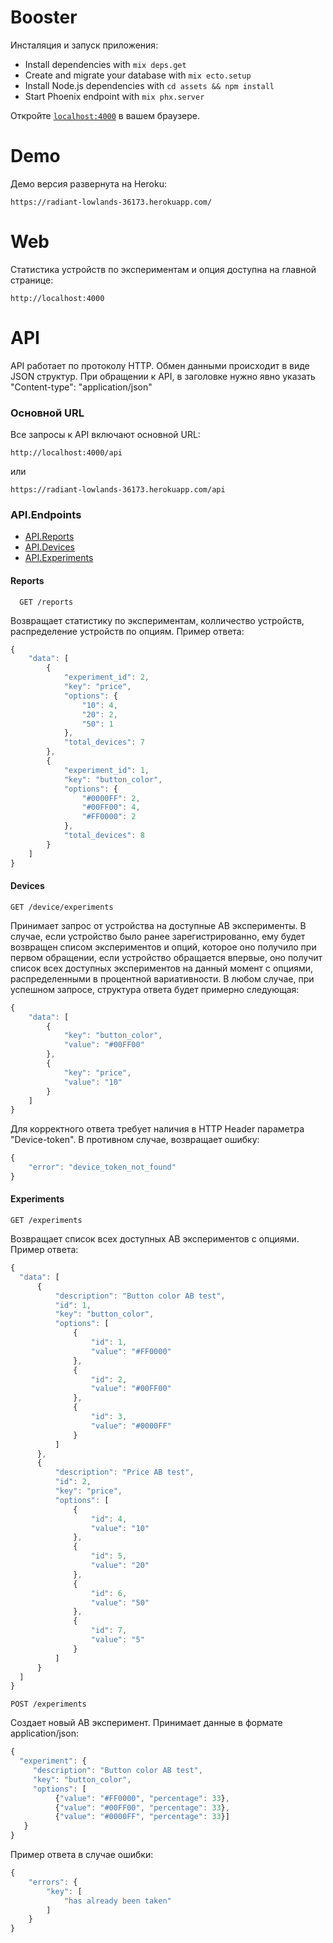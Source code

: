 # Booster

Инсталяция и запуск приложения:

  * Install dependencies with `mix deps.get`
  * Create and migrate your database with `mix ecto.setup`
  * Install Node.js dependencies with `cd assets && npm install`
  * Start Phoenix endpoint with `mix phx.server`

Откройте [`localhost:4000`](http://localhost:4000) в вашем браузере.

# Demo
Демо версия развернута на Heroku:
```
https://radiant-lowlands-36173.herokuapp.com/
```

# Web
Статистика устройств по экспериментам и опция доступна на главной странице:
```
http://localhost:4000
```

# API

API работает по протоколу HTTP. Обмен данными проиcходит в виде JSON структур. При обращении к API, в заголовке нужно явно указать "Content-type": "application/json"

### Основной URL
Все  запросы к API включают основной URL:
```
http://localhost:4000/api
```
или
```
https://radiant-lowlands-36173.herokuapp.com/api
```
### API.Endpoints

* [API.Reports](#reports)
* [API.Devices](#devices)
* [API.Experiments](#experiments)


#### Reports
```
  GET /reports
```
Возвращает статистику по экспериментам, колличество устройств, распределение устройств по опциям. Пример ответа:
```javascript
{
    "data": [
        {
            "experiment_id": 2,
            "key": "price",
            "options": {
                "10": 4,
                "20": 2,
                "50": 1
            },
            "total_devices": 7
        },
        {
            "experiment_id": 1,
            "key": "button_color",
            "options": {
                "#0000FF": 2,
                "#00FF00": 4,
                "#FF0000": 2
            },
            "total_devices": 8
        }
    ]
}
````


#### Devices
```
GET /device/experiments
```
Принимает запрос от устройства на доступные AB эксперименты. В случае, если устройство было ранее зарегистрированно, ему будет возвращен списом экспериментов и опций, которое оно получило при первом обращении, если устройство обращается впервые, оно получит список всех доступных экспериментов на данный момент с опциями, распределенными в процентной вариативности. В любом случае, при успешном запросе, структура ответа будет примерно следующая:

```javascript
{
    "data": [
        {
            "key": "button_color",
            "value": "#00FF00"
        },
        {
            "key": "price",
            "value": "10"
        }
    ]
}
```

Для корректного ответа требует наличия в HTTP Header параметра "Device-token". В противном случае, возвращает ошибку:

```javascript
{
    "error": "device_token_not_found"
}
```


#### Experiments
```
GET /experiments
```
Возвращает список всех доступных AB экспериментов с опциями. Пример ответа:
```javascript
{
  "data": [
      {
          "description": "Button color AB test",
          "id": 1,
          "key": "button_color",
          "options": [
              {
                  "id": 1,
                  "value": "#FF0000"
              },
              {
                  "id": 2,
                  "value": "#00FF00"
              },
              {
                  "id": 3,
                  "value": "#0000FF"
              }
          ]
      },
      {
          "description": "Price AB test",
          "id": 2,
          "key": "price",
          "options": [
              {
                  "id": 4,
                  "value": "10"
              },
              {
                  "id": 5,
                  "value": "20"
              },
              {
                  "id": 6,
                  "value": "50"
              },
              {
                  "id": 7,
                  "value": "5"
              }
          ]
      }
  ]
}
```

```
POST /experiments
```
Создает новый AB эксперимент. Принимает данные в формате application/json:

```javascript
{
  "experiment": {
     "description": "Button color AB test",
     "key": "button_color",
  	 "options": [
  	 	  {"value": "#FF0000", "percentage": 33},
  	 	  {"value": "#00FF00", "percentage": 33},
  	 	  {"value": "#0000FF", "percentage": 33}]
   }
}
```

Пример ответа в случае ошибки:
```javascript
{
    "errors": {
        "key": [
            "has already been taken"
        ]
    }
}
```
